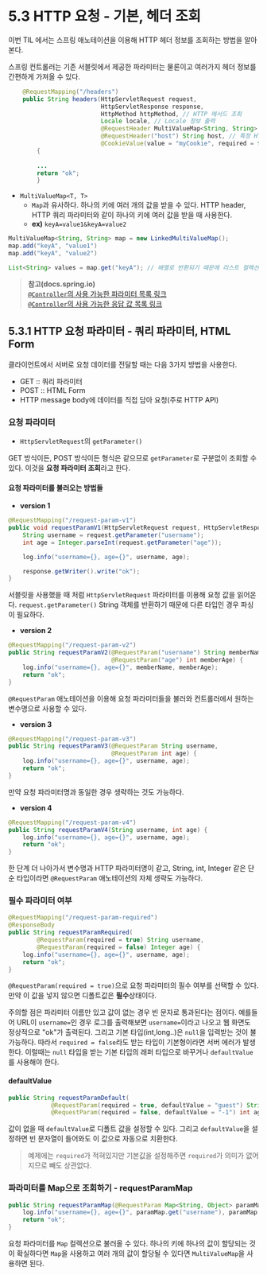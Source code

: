 # 5.3 HTTP 요청 - 기본, 헤더 조회

이번 TIL 에서는 스프링 애노테이션을 이용해 HTTP 헤더 정보를 조회하는 방법을 알아본다.

스프링 컨트롤러는 기존 서블릿에서 제공한 파라미터는 물론이고 여러가지 헤더 정보를 간편하게 가져올 수 있다.

```java
    @RequestMapping("/headers")
    public String headers(HttpServletRequest request,
                          HttpServletResponse response,
                          HttpMethod httpMethod, // HTTP 메서드 조회
                          Locale locale, // Locale 정보 출력
                          @RequestHeader MultiValueMap<String, String> headerMap, // 모든 HTTP 헤더 조회
                          @RequestHeader("host") String host, // 특정 HTTP 헤더 조회
                          @CookieValue(value = "myCookie", required = false) String cookie) // 특정 쿠키를 조회
        {
        
        ...
        return "ok";
        }
```

- `MultiValueMap<T, T>`
  - `Map`과 유사하다. 하나의 키에 여러 개의 값을 받을 수 있다. HTTP header, HTTP 쿼리 파라미터와 같이 하나의 키에 여러 값을 받을 때 사용한다.
  - **ex)** `keyA=value1&keyA=value2`

```java
MultiValueMap<String, String> map = new LinkedMultiValueMap();
map.add("keyA", "value1")
map.add("keyA", "value2")

List<String> values = map.get("keyA"); // 배열로 반환되기 때문에 리스트 컬렉션으로 받는다.
```

> **참고(docs.spring.io)** <br/>
> [`@Controller`의 사용 가능한 파라미터 목록 링크](https://docs.spring.io/spring-framework/docs/current/reference/html/web.html#mvc-annarguments) <br/>
> [`@Controller`의 사용 가능한 응답 값 목록 링크](https://docs.spring.io/spring-framework/docs/current/reference/html/web.html#mvc-annreturn-types)


## 5.3.1 HTTP 요청 파라미터 - 쿼리 파라미터, HTML Form

클라이언트에서 서버로 요청 데이터를 전달할 때는 다음 3가지 방법을 사용한다.

- GET :: 쿼리 파라미터
- POST :: HTML Form
- HTTP message body에 데이터를 직접 담아 요청(주로 HTTP API)


### 요청 파라미터

- `HttpServletRequest`의 `getParameter()`

GET 방식이든, POST 방식이든 형식은 같으므로 `getParameter`로 구분없이 조회할 수 있다. 이것을 **요청 파라미터 조회**라고 한다.

#### 요청 파라미터를 불러오는 방법들

- **version 1**

```java
@RequestMapping("/request-param-v1")
public void requestParamV1(HttpServletRequest request, HttpServletResponse response) throws IOException {
    String username = request.getParameter("username");
    int age = Integer.parseInt(request.getParameter("age"));

    log.info("username={}, age={}", username, age);

    response.getWriter().write("ok");
}
```

서블릿을 사용했을 때 처럼 `HttpServletRequest` 파라미터를 이용해 요청 값을 읽어온다.
`request.getParameter()` String 객체를 반환하기 때문에 다른 타입인 경우 파싱이 필요하다.

- **version 2**

```java
@RequestMapping("/request-param-v2")
public String requestParamV2(@RequestParam("username") String memberName,
                             @RequestParam("age") int memberAge) {
    log.info("username={}, age={}", memberName, memberAge);
    return "ok";
}
```

`@RequestParam` 애노테이션을 이용해 요청 파라미터들을 불러와 컨트롤러에서 원하는 변수명으로 사용할 수 있다.

- **version 3**

```java
@RequestMapping("/request-param-v3")
public String requestParamV3(@RequestParam String username,
                             @RequestParam int age) {
    log.info("username={}, age={}", username, age);
    return "ok";
}
```

만약 요청 파라미터명과 동일한 경우 생략하는 것도 가능하다.

- **version 4**

```java
@RequestMapping("/request-param-v4")
public String requestParamV4(String username, int age) {
    log.info("username={}, age={}", username, age);
    return "ok";
}
```
 
한 단계 더 나아가서 변수명과 HTTP 파라미터명이 같고, String, int, Integer 같은 단순 타입이라면 `@RequestParam` 애노테이션의 자체 생략도 가능하다.


### 필수 파라미터 여부

```java
@RequestMapping("/request-param-required")
@ResponseBody
public String requestParamRequired(
        @RequestParam(required = true) String username,
        @RequestParam(required = false) Integer age) {
    log.info("username={}, age={}", username, age);
    return "ok";
}
```

`@RequestParam(required = true)`으로 요청 파라미터의 필수 여부를 선택할 수 있다.
만약 이 값을 넣지 않으면 디폴트값은 **필수**상태이다.

주의할 점은 파라미터 이름만 있고 값이 없는 경우 빈 문자로 통과된다는 점이다.
예를들어 URL이 `username=`인 경우 로그를 출력해보면 `username=`이라고 나오고 웹 화면도 정상적으로 "ok"가 출력된다.
그리고 기본 타입(int,long..)은 `null`을 입력받는 것이 불가능하다.
따라서 `required = false`라도 받는 타입이 기본형이라면 서버 에러가 발생한다.
이럴때는 `null` 타입을 받는 기본 타입의 래퍼 타입으로 바꾸거나 `defaultValue`를 사용해야 한다.

#### defaultValue

```java
public String requestParamDefault(
            @RequestParam(required = true, defaultValue = "guest") String username,
            @RequestParam(required = false, defaultValue = "-1") int age)
```

값이 없을 때 `defaultValue`로 디폴트 값을 설정할 수 있다.
그리고 `defaultValue`을 설정하면 빈 문자열이 들어와도 이 값으로 자동으로 치환한다.

> 예제에는 `required`가 적혀있지만 기본값을 설정해주면 `required`가 의미가 없어지므로 빼도 상관없다.

### 파라미터를 Map으로 조회하기 - requestParamMap

```java
public String requestParamMap(@RequestParam Map<String, Object> paramMap){
    log.info("username={}, age={}", paramMap.get("username"), paramMap.get("age"));
    return "ok";
}
```

요청 파라미터를 `Map` 컬렉션으로 불러올 수 있다.
하나의 키에 하나의 값이 할당되는 것이 확실하다면 `Map`을 사용하고 여러 개의 값이 할당될 수 있다면 `MultiValueMap`을 사용하면 된다.



